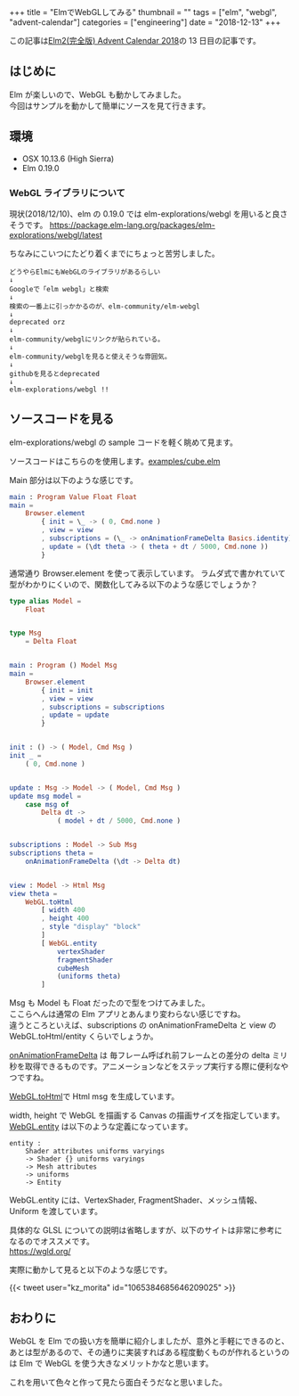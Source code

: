 +++
title = "ElmでWebGLしてみる"
thumbnail = ""
tags = ["elm", "webgl", "advent-calendar"]
categories = ["engineering"]
date = "2018-12-13"
+++

この記事は[Elm2(完全版) Advent Calendar 2018](https://qiita.com/advent-calendar/2018/elm2)の 13 日目の記事です。

## はじめに

Elm が楽しいので、WebGL も動かしてみました。\
今回はサンプルを動かして簡単にソースを見て行きます。

## 環境

-   OSX 10.13.6 (High Sierra)
-   Elm 0.19.0

### WebGL ライブラリについて

現状(2018/12/10)、elm の 0.19.0 では elm-explorations/webgl を用いると良さそうです。
https://package.elm-lang.org/packages/elm-explorations/webgl/latest

ちなみにこいつにたどり着くまでにちょっと苦労しました。

```
どうやらElmにもWebGLのライブラリがあるらしい
↓
Googleで「elm webgl」と検索
↓
検索の一番上に引っかかるのが、elm-community/elm-webgl
↓
deprecated orz
↓
elm-community/webglにリンクが貼られている。
↓
elm-community/webglを見ると使えそうな雰囲気。
↓
githubを見るとdeprecated
↓
elm-explorations/webgl !!
```

## ソースコードを見る

elm-explorations/webgl の sample コードを軽く眺めて見ます。

ソースコードはこちらのを使用します。[examples/cube.elm](https://github.com/elm-explorations/webgl/blob/master/examples/cube.elm)

Main 部分は以下のような感じです。

```elm
main : Program Value Float Float
main =
    Browser.element
        { init = \_ -> ( 0, Cmd.none )
        , view = view
        , subscriptions = (\_ -> onAnimationFrameDelta Basics.identity)
        , update = (\dt theta -> ( theta + dt / 5000, Cmd.none ))
        }
```

通常通り Browser.element を使って表示しています。
ラムダ式で書かれていて型がわかりにくいので、関数化してみる以下のような感じでしょうか？

```elm
type alias Model =
    Float


type Msg
    = Delta Float


main : Program () Model Msg
main =
    Browser.element
        { init = init
        , view = view
        , subscriptions = subscriptions
        , update = update
        }


init : () -> ( Model, Cmd Msg )
init _ =
    ( 0, Cmd.none )


update : Msg -> Model -> ( Model, Cmd Msg )
update msg model =
    case msg of
        Delta dt ->
            ( model + dt / 5000, Cmd.none )


subscriptions : Model -> Sub Msg
subscriptions theta =
    onAnimationFrameDelta (\dt -> Delta dt)


view : Model -> Html Msg
view theta =
    WebGL.toHtml
        [ width 400
        , height 400
        , style "display" "block"
        ]
        [ WebGL.entity
            vertexShader
            fragmentShader
            cubeMesh
            (uniforms theta)
        ]
```

Msg も Model も Float だったので型をつけてみました。\
ここらへんは通常の Elm アプリとあんまり変わらない感じですね。\
違うところといえば、subscriptions の onAnimationFrameDelta と view の WebGL.toHtml/entity くらいでしょうか。

[onAnimationFrameDelta](https://package.elm-lang.org/packages/elm/browser/latest/Browser-Events#onAnimationFrameDelta) は 毎フレーム呼ばれ前フレームとの差分の delta ミリ秒を取得できるものです。アニメーションなどをステップ実行する際に便利なやつですね。

[WebGL.toHtml](https://package.elm-lang.org/packages/elm-explorations/webgl/latest/WebGL#toHtml)で Html msg を生成しています。

width, height で WebGL を描画する Canvas の描画サイズを指定しています。\
[WebGL.entity](https://package.elm-lang.org/packages/elm-explorations/webgl/latest/WebGL#entity) は以下のような定義になっています。

```
entity :
    Shader attributes uniforms varyings
    -> Shader {} uniforms varyings
    -> Mesh attributes
    -> uniforms
    -> Entity
```

WebGL.entity には、VertexShader, FragmentShader、メッシュ情報、Uniform を渡しています。

具体的な GLSL についての説明は省略しますが、以下のサイトは非常に参考になるのでオススメです。\
https://wgld.org/

実際に動かして見ると以下のような感じです。

{{< tweet user="kz_morita" id="1065384685646209025" >}}

## おわりに

WebGL を Elm での扱い方を簡単に紹介しましたが、意外と手軽にできるのと、あとは型があるので、その通りに実装すればある程度動くものが作れるというのは Elm で WebGL を使う大きなメリットかなと思います。

これを用いて色々と作って見たら面白そうだなと思いました。
